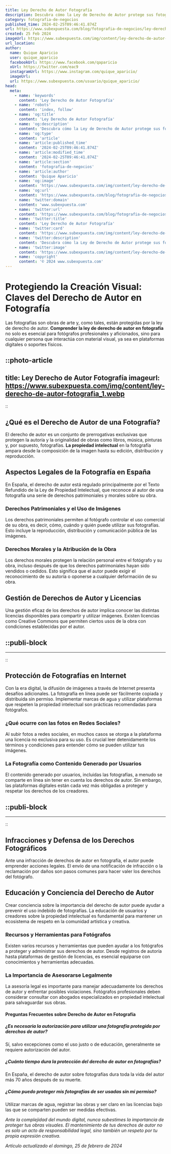 ```yaml
---
title: Ley Derecho de Autor Fotografía
description: Descubra cómo la Ley de Derecho de Autor protege sus fotografías. Conozca sus derechos y cómo asegurar su obra creativa legalmente.
category: fotografia-de-negocios
published_time: 2024-02-25T09:46:41.874Z
url: https://www.subexpuesta.com/blog/fotografia-de-negocios/ley-derecho-de-autor-fotografia
created: 25 Feb 2024
imageUrl: https://www.subexpuesta.com/img/content/ley-derecho-de-autor-fotografia_1.webp
url_location:
author:
  name: Quique Aparicio
  user: quique_aparicio
  facebookUrl: https://www.facebook.com/qaparicio
  xUrl: https://twitter.com/eac9
  instagramUrl: https://www.instagram.com/quique_aparicio/
  imageUrl: 
  url: https://www.subexpuesta.com/usuario/quique_aparicio/
head:
  meta:
    - name: 'keywords'
      content: 'Ley Derecho de Autor Fotografía'
    - name: 'robots'
      content: 'index, follow'
    - name: 'og:title'
      content: 'Ley Derecho de Autor Fotografía'
    - name: 'og:description'
      content: 'Descubra cómo la Ley de Derecho de Autor protege sus fotografías. Conozca sus derechos y cómo asegurar su obra creativa legalmente.'
    - name: 'og:type'
      content: 'article'
    - name: 'article:published_time'
      content: '2024-02-25T09:46:41.874Z'
    - name: 'article:modified_time'
      content: '2024-02-25T09:46:41.874Z'
    - name: 'article:section'
      content: 'fotografia-de-negocios'
    - name: 'article:author'
      content: 'Quique Aparicio'
    - name: 'og:image'
      content: 'https://www.subexpuesta.com/img/content/ley-derecho-de-autor-fotografia_1.webp'
    - name: 'og:url'
      content: 'https://www.subexpuesta.com/blog/fotografia-de-negocios/ley-derecho-de-autor-fotografia'
    - name: 'twitter:domain'
      content: 'www.subexpuesta.com'
    - name: 'twitter:url'
      content: 'https://www.subexpuesta.com/blog/fotografia-de-negocios/ley-derecho-de-autor-fotografia'
    - name: 'twitter:title'
      content: 'Ley Derecho de Autor Fotografía'
    - name: 'twitter:card'
      content: 'https://www.subexpuesta.com/img/content/ley-derecho-de-autor-fotografia_1.webp'
    - name: 'twitter:description'
      content: 'Descubra cómo la Ley de Derecho de Autor protege sus fotografías. Conozca sus derechos y cómo asegurar su obra creativa legalmente.'
    - name: 'twitter:image'
      content: 'https://www.subexpuesta.com/img/content/ley-derecho-de-autor-fotografia_1.webp'
    - name: 'copyright'
      content: '© 2024 www.subexpuesta.com'
---
```

# Protegiendo la Creación Visual: Claves del Derecho de Autor en Fotografía

Las fotografías son obras de arte y, como tales, están protegidas por la ley de derecho de autor. **Comprender la ley de derecho de autor en fotografía** no solo es esencial para fotógrafos profesionales y aficionados, sino para cualquier persona que interactúa con material visual, ya sea en plataformas digitales o soportes físicos. 


::photo-article
---
title: Ley Derecho de Autor Fotografía
imageurl: https://www.subexpuesta.com/img/content/ley-derecho-de-autor-fotografia_1.webp
---
::


## ¿Qué es el Derecho de Autor de una Fotografía?

El derecho de autor es un conjunto de prerrogativas exclusivas que protegen la autoría y la originalidad de obras como libros, música, pinturas y, por supuesto, fotografías. **La propiedad intelectual** en la fotografía ampara desde la composición de la imagen hasta su edición, distribución y reproducción.

## Aspectos Legales de la Fotografía en España

En España, el derecho de autor está regulado principalmente por el Texto Refundido de la Ley de Propiedad Intelectual, que reconoce al autor de una fotografía una serie de derechos patrimoniales y morales sobre su obra.

### Derechos Patrimoniales y el Uso de Imágenes

Los derechos patrimoniales permiten al fotógrafo controlar el uso comercial de su obra, es decir, cómo, cuándo y quién puede utilizar sus fotografías. Esto incluye la reproducción, distribución y comunicación pública de las imágenes.

### Derechos Morales y la Atribución de la Obra

Los derechos morales protegen la relación personal entre el fotógrafo y su obra, incluso después de que los derechos patrimoniales hayan sido vendidos o cedidos. Esto significa que el autor puede exigir el reconocimiento de su autoría o oponerse a cualquier deformación de su obra.

## Gestión de Derechos de Autor y Licencias

Una gestión eficaz de los derechos de autor implica conocer las distintas licencias disponibles para compartir y utilizar imágenes. Existen licencias como Creative Commons que permiten ciertos usos de la obra con condiciones establecidas por el autor.


  ::publi-block
  ---
  ---
  ::
  
  
## Protección de Fotografías en Internet

Con la era digital, la difusión de imágenes a través de Internet presenta desafíos adicionales. La fotografía en línea puede ser fácilmente copiada y distribuida sin permiso. Implementar marcas de agua y utilizar plataformas que respeten la propiedad intelectual son prácticas recomendadas para fotógrafos.

### ¿Qué ocurre con las fotos en Redes Sociales?

Al subir fotos a redes sociales, en muchos casos se otorga a la plataforma una licencia no exclusiva para su uso. Es crucial leer detenidamente los términos y condiciones para entender cómo se pueden utilizar tus imágenes.

### La Fotografía como Contenido Generado por Usuarios

El contenido generado por usuarios, incluidas las fotografías, a menudo se comparte en línea sin tener en cuenta los derechos de autor. Sin embargo, las plataformas digitales están cada vez más obligadas a proteger y respetar los derechos de los creadores.


  ::publi-block
  ---
  ---
  ::
  
  
## Infracciones y Defensa de los Derechos Fotográficos

Ante una infracción de derechos de autor en fotografía, el autor puede emprender acciones legales. El envío de una notificación de infracción o la reclamación por daños son pasos comunes para hacer valer los derechos del fotógrafo.

## Educación y Conciencia del Derecho de Autor

Crear conciencia sobre la importancia del derecho de autor puede ayudar a prevenir el uso indebido de fotografías. La educación de usuarios y creadores sobre la propiedad intelectual es fundamental para mantener un ecosistema de respeto en la comunidad artística y creativa.

### Recursos y Herramientas para Fotógrafos

Existen varios recursos y herramientas que pueden ayudar a los fotógrafos a proteger y administrar sus derechos de autor. Desde registros de autoría hasta plataformas de gestión de licencias, es esencial equiparse con conocimientos y herramientas adecuadas.

### La Importancia de Asesorarse Legalmente

La asesoría legal es importante para manejar adecuadamente los derechos de autor y enfrentar posibles violaciones. Fotógrafos profesionales deben considerar consultar con abogados especializados en propiedad intelectual para salvaguardar sus obras.

#### Preguntas Frecuentes sobre Derecho de Autor en Fotografía

##### ¿Es necesaria la autorización para utilizar una fotografía protegida por derechos de autor?
Sí, salvo excepciones como el uso justo o de educación, generalmente se requiere autorización del autor.

##### ¿Cuánto tiempo dura la protección del derecho de autor en fotografías?
En España, el derecho de autor sobre fotografías dura toda la vida del autor más 70 años después de su muerte.

##### ¿Cómo puedo proteger mis fotografías de ser usadas sin mi permiso?
Utilizar marcas de agua, registrar las obras y ser claro en las licencias bajo las que se comparten pueden ser medidas efectivas.

*Ante la complejidad del mundo digital, nunca subestimes la importancia de proteger tus obras visuales. El mantenimiento de tus derechos de autor no es solo un acto de responsabilidad legal, sino también un respeto por tu propia expresión creativa.*

_Artículo actualizado el domingo, 25 de febrero de 2024_